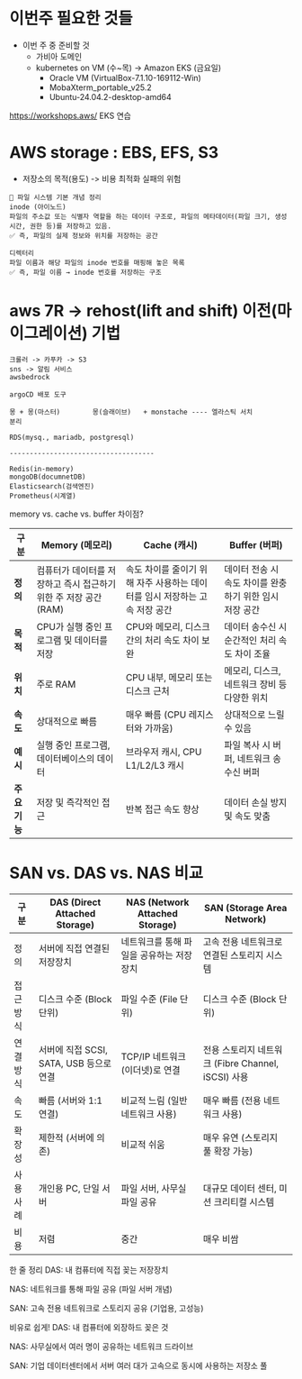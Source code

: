 # 이번주 필요한 것들

- 이번 주 중 준비할 것
    - 가비아 도메인
    - kubernetes on VM (수~목) → Amazon EKS (금요일)
        - Oracle VM (VirtualBox-7.1.10-169112-Win)
        - MobaXterm_portable_v25.2
        - Ubuntu-24.04.2-desktop-amd64


https://workshops.aws/ EKS 연습

# AWS storage : EBS, EFS, S3

- 저장소의 목적(용도) -> 비용 최적화 실패의 위험

```
📂 파일 시스템 기본 개념 정리
inode (아이노드)
파일의 주소값 또는 식별자 역할을 하는 데이터 구조로, 파일의 메타데이터(파일 크기, 생성 시간, 권한 등)를 저장하고 있음.
✅ 즉, 파일의 실제 정보와 위치를 저장하는 공간

디렉터리
파일 이름과 해당 파일의 inode 번호를 매핑해 놓은 목록
✅ 즉, 파일 이름 → inode 번호를 저장하는 구조 
```

# aws 7R -> rehost(lift and shift) 이전(마이그레이션) 기법
```
크롤러 -> 카푸카 -> S3
sns -> 알림 서비스
awsbedrock 

argoCD 배포 도구
```

```
몽 + 몽(마스터)        몽(슬래이브)   + monstache ---- 엘라스틱 서치
분리

RDS(mysq., mariadb, postgresql)

------------------------------------

Redis(in-memory)
mongoDB(documnetDB)
Elasticsearch(검색엔진)
Prometheus(시계열)
```

memory vs. cache vs. buffer 차이점?

| 구분        | Memory (메모리)                            | Cache (캐시)                                  | Buffer (버퍼)                      |
| --------- | --------------------------------------- | ------------------------------------------- | -------------------------------- |
| **정의**    | 컴퓨터가 데이터를 저장하고 즉시 접근하기 위한 주 저장 공간 (RAM) | 속도 차이를 줄이기 위해 자주 사용하는 데이터를 임시 저장하는 고속 저장 공간 | 데이터 전송 시 속도 차이를 완충하기 위한 임시 저장 공간 |
| **목적**    | CPU가 실행 중인 프로그램 및 데이터를 저장               | CPU와 메모리, 디스크 간의 처리 속도 차이 보완                | 데이터 송수신 시 순간적인 처리 속도 차이 조율       |
| **위치**    | 주로 RAM                                  | CPU 내부, 메모리 또는 디스크 근처                       | 메모리, 디스크, 네트워크 장비 등 다양한 위치       |
| **속도**    | 상대적으로 빠름                                | 매우 빠름 (CPU 레지스터와 가까움)                       | 상대적으로 느릴 수 있음                    |
| **예시**    | 실행 중인 프로그램, 데이터베이스의 데이터                 | 브라우저 캐시, CPU L1/L2/L3 캐시                    | 파일 복사 시 버퍼, 네트워크 송수신 버퍼          |
| **주요 기능** | 저장 및 즉각적인 접근                            | 반복 접근 속도 향상                                 | 데이터 손실 방지 및 속도 맞춤                |

# SAN vs. DAS vs. NAS 비교

| 구분 | DAS (Direct Attached Storage) | NAS (Network Attached Storage) | SAN (Storage Area Network) |
|------|-------------------------------|-------------------------------|----------------------------|
| 정의 | 서버에 직접 연결된 저장장치 | 네트워크를 통해 파일을 공유하는 저장장치 | 고속 전용 네트워크로 연결된 스토리지 시스템 |
| 접근 방식 | 디스크 수준 (Block 단위) | 파일 수준 (File 단위) | 디스크 수준 (Block 단위) |
| 연결 방식 | 서버에 직접 SCSI, SATA, USB 등으로 연결 | TCP/IP 네트워크 (이더넷)로 연결 | 전용 스토리지 네트워크 (Fibre Channel, iSCSI) 사용 |
| 속도 | 빠름 (서버와 1:1 연결) | 비교적 느림 (일반 네트워크 사용) | 매우 빠름 (전용 네트워크 사용) |
| 확장성 | 제한적 (서버에 의존) | 비교적 쉬움 | 매우 유연 (스토리지 풀 확장 가능) |
| 사용 사례 | 개인용 PC, 단일 서버 | 파일 서버, 사무실 파일 공유 | 대규모 데이터 센터, 미션 크리티컬 시스템 |
| 비용 | 저렴 | 중간 | 매우 비쌈 |


한 줄 정리
DAS: 내 컴퓨터에 직접 꽂는 저장장치

NAS: 네트워크를 통해 파일 공유 (파일 서버 개념)

SAN: 고속 전용 네트워크로 스토리지 공유 (기업용, 고성능)

비유로 쉽게!
DAS: 내 컴퓨터에 외장하드 꽂은 것

NAS: 사무실에서 여러 명이 공유하는 네트워크 드라이브

SAN: 기업 데이터센터에서 서버 여러 대가 고속으로 동시에 사용하는 저장소 풀